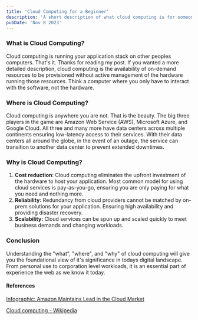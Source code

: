 ```yaml
---
title: 'Cloud Computing for a Beginner'
description: 'A short description of what cloud computing is for someone new to the industry, or who may not be familar with the idea of cloud computing.'
pubDate: 'Nov 8 2023'
---
```


### What is Cloud Computing?

Cloud computing is running your application stack on other peoples computers. That's it. Thanks for reading my post. If you wanted a more detailed description, cloud computing is the availability of on-demand resources to be provisioned without active management of the hardware running those resources. Think a computer where you only have to interact with the software, not the hardware.

### Where is Cloud Computing?

Cloud computing is anywhere you are not. That is the beauty.  The big three players in the game are Amazon Web Service (AWS),  Microsoft Azure, and Google Cloud. All three and many more have data centers across multiple continents ensuring low-latency access to their services. With their data centers all around the globe, in the event of an outage, the service can transition to another data center to prevent extended downtimes.

### Why is Cloud Computing?

1. **Cost reduction**:  Cloud computing eliminates the upfront investment of the hardware to host your application. Most common model for using cloud services is pay-as-you-go, ensuring you are only paying for what you need and nothing more.
2. **Reliability:** Redundancy from cloud providers cannot be matched by on-prem solutions for your application. Ensuring high availability and providing disaster recovery.
3. **Scalability:** Cloud services can be spun up and scaled quickly to meet business demands and changing workloads.

### Conclusion

Understanding the "what", "where", and "why" of cloud computing will give you the foundational view of it's significance in todays digital landscape. From personal use to corporation level workloads, it is an essential part of experience the web as we know it today.

#### References

[Infographic: Amazon Maintains Lead in the Cloud Market](https://www.statista.com/chart/18819/worldwide-market-share-of-leading-cloud-infrastructure-service-providers/)

[Cloud computing - Wikipedia](https://en.wikipedia.org/wiki/Cloud_computing)
